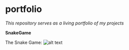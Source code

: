 # portfolio
*This repository serves as a living portfolio of my projects*

**SnakeGame**

The Snake Game: 
![alt text](https://github.com/portfolio/main/src/assets/SnakeGame.gif)
